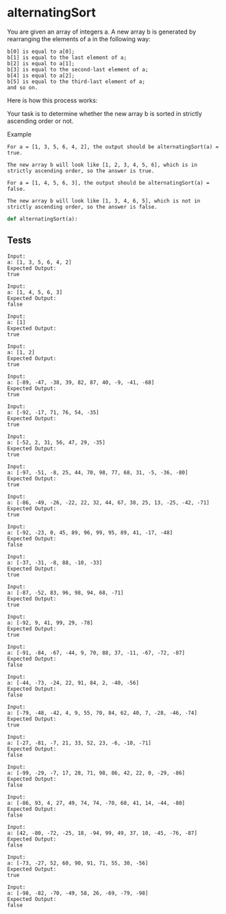 # alternatingSort

You are given an array of integers a. A new array b is generated by rearranging the elements of a in the following way:
```
b[0] is equal to a[0];
b[1] is equal to the last element of a;
b[2] is equal to a[1];
b[3] is equal to the second-last element of a;
b[4] is equal to a[2];
b[5] is equal to the third-last element of a;
and so on.
```
Here is how this process works:

Your task is to determine whether the new array b is sorted in strictly ascending order or not.

Example
```
For a = [1, 3, 5, 6, 4, 2], the output should be alternatingSort(a) = true.

The new array b will look like [1, 2, 3, 4, 5, 6], which is in strictly ascending order, so the answer is true.

For a = [1, 4, 5, 6, 3], the output should be alternatingSort(a) = false.

The new array b will look like [1, 3, 4, 6, 5], which is not in strictly ascending order, so the answer is false.
```

```python
def alternatingSort(a):
```

## Tests
```
Input:
a: [1, 3, 5, 6, 4, 2]
Expected Output:
true
```
```
Input:
a: [1, 4, 5, 6, 3]
Expected Output:
false
```
```
Input:
a: [1]
Expected Output:
true
```
```
Input:
a: [1, 2]
Expected Output:
true
```
```
Input:
a: [-89, -47, -38, 39, 82, 87, 40, -9, -41, -68]
Expected Output:
true
```
```
Input:
a: [-92, -17, 71, 76, 54, -35]
Expected Output:
true
```
```
Input:
a: [-52, 2, 31, 56, 47, 29, -35]
Expected Output:
true
```
```
Input:
a: [-97, -51, -8, 25, 44, 70, 98, 77, 68, 31, -5, -36, -80]
Expected Output:
true
```
```
Input:
a: [-86, -49, -26, -22, 22, 32, 44, 67, 38, 25, 13, -25, -42, -71]
Expected Output:
true
```
```
Input:
a: [-92, -23, 0, 45, 89, 96, 99, 95, 89, 41, -17, -48]
Expected Output:
false
```
```
Input:
a: [-37, -31, -8, 88, -10, -33]
Expected Output:
true
```
```
Input:
a: [-87, -52, 83, 96, 98, 94, 68, -71]
Expected Output:
true
```
```
Input:
a: [-92, 9, 41, 99, 29, -78]
Expected Output:
true
```
```
Input:
a: [-91, -84, -67, -44, 9, 70, 88, 37, -11, -67, -72, -87]
Expected Output:
false
```
```
Input:
a: [-44, -73, -24, 22, 91, 84, 2, -40, -56]
Expected Output:
false
```
```
Input:
a: [-79, -48, -42, 4, 9, 55, 70, 84, 62, 40, 7, -28, -46, -74]
Expected Output:
true
```
```
Input:
a: [-27, -81, -7, 21, 33, 52, 23, -6, -10, -71]
Expected Output:
false
```
```
Input:
a: [-99, -29, -7, 17, 28, 71, 98, 86, 42, 22, 0, -29, -86]
Expected Output:
false
```
```
Input:
a: [-86, 93, 4, 27, 49, 74, 74, -70, 60, 41, 14, -44, -80]
Expected Output:
false
```
```
Input:
a: [42, -80, -72, -25, 18, -94, 99, 49, 37, 10, -45, -76, -87]
Expected Output:
false
```
```
Input:
a: [-73, -27, 52, 60, 90, 91, 71, 55, 30, -56]
Expected Output:
true
```
```
Input:
a: [-98, -82, -70, -49, 58, 26, -69, -79, -98]
Expected Output:
false
```